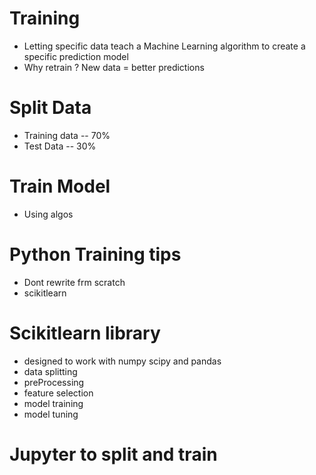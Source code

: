 # Training 
- Letting specific data teach a Machine Learning algorithm to create a specific prediction model
- Why retrain ? New data = better predictions 

# Split Data
- Training data 
-- 70%
- Test Data
-- 30%

# Train Model 
- Using algos

# Python Training tips
- Dont rewrite frm scratch
- scikitlearn 

# Scikitlearn library 
- designed to work with numpy scipy and pandas
- data splitting 
- preProcessing
- feature selection
- model training
- model tuning 

# Jupyter to split and train 
